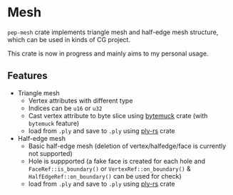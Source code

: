 # Mesh

`pep-mesh` crate implements triangle mesh and half-edge mesh structure, which can be used in kinds of CG project.

This crate is now in progress and mainly aims to my personal usage.

## Features

* Triangle mesh
  * Vertex attributes with different type
  * Indices can be `u16` or `u32`
  * Cast vertex attribute to byte slice using [bytemuck](https://github.com/Lokathor/bytemuck) crate (with `bytemuck` feature)
  * load from `.ply` and save to `.ply` using [ply-rs](https://github.com/Fluci/ply-rs/tree/master) crate
* Half-edge mesh
  * Basic half-edge mesh (deletion of vertex/halfedge/face is currently not supported)
  * Hole is suppported (a fake face is created for each hole and `FaceRef::is_boundary()` or `VertexRef::on_boundary()` & `HalfEdgeRef::on_boundary()` can be used for check)
  * load from `.ply` and save to `.ply` using [ply-rs](https://github.com/Fluci/ply-rs/tree/master) crate
